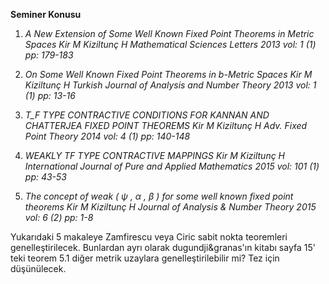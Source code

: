 __Seminer Konusu__

1. *A New Extension of Some Well Known Fixed Point Theorems in Metric Spaces
Kir M Kiziltunç H
Mathematical Sciences Letters
2013 vol: 1 (1) pp: 179-183*

2. *On Some Well Known Fixed Point Theorems in b-Metric Spaces
Kir M Kiziltunç H
Turkish Journal of Analysis and Number Theory
2013 vol: 1 (1) pp: 13-16*

3. *T_F TYPE CONTRACTIVE CONDITIONS FOR KANNAN AND CHATTERJEA FIXED POINT THEOREMS
Kir M Kiziltunç H
Adv. Fixed Point Theory
2014 vol: 4 (1) pp: 140-148*

4. *WEAKLY TF TYPE CONTRACTIVE MAPPINGS
Kir M Kiziltunç H
International Journal of Pure and Applied Mathematics
2015 vol: 101 (1) pp: 43-53*

5. *The concept of weak ( ψ , α , β ) for some well known fixed point theorems
Kir M Kiziltunç H
Journal of Analysis & Number Theory
2015 vol: 6 (2) pp: 1-8*

Yukarıdaki 5 makaleye Zamfirescu veya Ciric sabit nokta teoremleri genelleştirilecek.
Bunlardan ayrı olarak dugundji&granas'ın kitabı sayfa 15' teki teorem 5.1 diğer metrik uzaylara genelleştirilebilir mi? Tez için düşünülecek.

